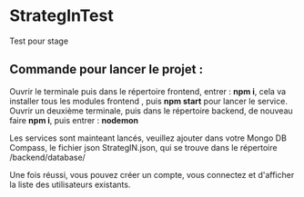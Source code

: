 # StrategInTest
Test pour stage
## Commande pour lancer le projet :

Ouvrir le terminale puis dans le répertoire frontend, entrer : **npm i**, cela va installer tous les modules frontend , puis **npm start** pour lancer le service.
Ouvrir un deuxième terminale, puis dans le répertoire backend, de nouveau faire **npm i**, puis entrer : **nodemon**

Les services sont mainteant lancés, veuillez ajouter dans votre Mongo DB Compass, le fichier json StrategIN.json, qui se trouve dans le répertoire /backend/database/

Une fois réussi, vous pouvez créer un compte, vous connectez et d'afficher la liste des utilisateurs existants.

